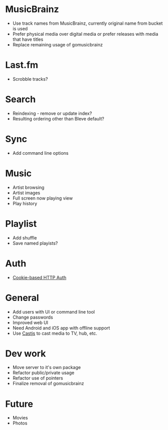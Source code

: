 # MusicBrainz

* Use track names from MusicBrainz, currently original name from bucket is used
* Prefer physical media over digital media or prefer releases with media that have titles
* Replace remaining usage of gomusicbrainz

# Last.fm

* Scrobble tracks?

# Search

* Reindexing - remove or update index?
* Resulting ordering other than Bleve default?

# Sync

* Add command line options

# Music

* Artist browsing
* Artist images
* Full screen now playing view
* Play history

# Playlist

* Add shuffle
* Save named playists?

# Auth

* [Cookie-based HTTP Auth](https://tools.ietf.org/html/draft-broyer-http-cookie-auth-00)

# General

* Add users with UI or command line tool
* Change passwords
* Improved web UI
* Need Android and iOS app with offline support
* Use [Castjs](https://github.com/Fenny/Castjs) to cast media to TV, hub, etc.

# Dev work

* Move server to it's own package
* Refactor public/private usage
* Refactor use of pointers
* Finalize removal of gomusicbrainz

# Future

* Movies
* Photos
